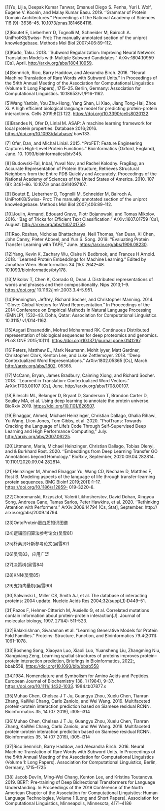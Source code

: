 <!--
 * @Description: 
 * @Author: lilongguang
 * @Date: 2022-02-24 12:38:36
 * @LastEditors: lilongguang
 * @LastEditTime: 2022-03-03 13:10:23
-->

[1]Yu, Lijia, Deepak Kumar Tanwar, Emanuel Diego S. Penha, Yuri I. Wolf, Eugene V. Koonin, and Malay Kumar Basu. 2019. ‘‘Grammar of Protein Domain Architectures.” Proceedings of the National Academy of Sciences 116 (9): 3636–45. 10.1073/pnas.1814684116.

[2]Boutet E, Lieberherr D, Tognolli M, Schneider M, Bairoch A. UniProtKB/Swiss- Prot: The manually annotated section of the uniprot knowledgebase. Methods Mol Biol 2007;406:89–112.

[3]Kudo, Taku. 2018. ‘‘Subword Regularization: Improving Neural Network Translation Models with Multiple Subword Candidates.” ArXiv:1804.10959 [Cs], April. http://arxiv.org/abs/1804.10959.

[4]Sennrich, Rico, Barry Haddow, and Alexandra Birch. 2016. ‘‘Neural Machine Translation of Rare Words with Subword Units.” In Proceedings of the 54th Annual Meeting of the Association for Computational Linguistics (Volume 1: Long Papers), 1715–25. Berlin, Germany: Association for Computational Linguistics. 10.18653/v1/P16-1162.

[5]Wang Yanbin, You Zhu-Hong, Yang Shan, Li Xiao, Jiang Tong-Hai, Zhou Xi. A high efficient biological language model for predicting protein-protein interactions. Cells 2019;8(2):122. https://doi.org/10.3390/cells8020122.

[6]Brandes N, Ofer D, Linial M. ASAP: A machine learning framework for local protein properties. Database 2016;2016. https://doi.org/10.1093/database/ baw133.

[7] Ofer, Dan, and Michal Linial. 2015. ‘‘ProFET: Feature Engineering Captures High-Level Protein Functions.” Bioinformatics (Oxford, England), June. 10. 1093/bioinformatics/btv345.

[8] Budowski-Tal, Inbal, Yuval Nov, and Rachel Kolodny. FragBag, an Accurate Representation of Protein Structure, Retrieves Structural Neighbors from the Entire PDB Quickly and Accurately. Proceedings of the National Academy of Sciences of the United States of America. 2010. 107 (8): 3481–86. 10.1073/ pnas.0914097107.

[9] Boutet E, Lieberherr D, Tognolli M, Schneider M, Bairoch A. UniProtKB/Swiss- Prot: The manually annotated section of the uniprot knowledgebase. Methods Mol Biol 2007;406:89–112.

[10]Joulin, Armand, Edouard Grave, Piotr Bojanowski, and Tomas Mikolov. 2016. ‘‘Bag of Tricks for Efficient Text Classification.” ArXiv:1607.01759 [Cs], August. http://arxiv.org/abs/1607.01759.

[11]Rao, Roshan, Nicholas Bhattacharya, Neil Thomas, Yan Duan, Xi Chen, John Canny, Pieter Abbeel, and Yun S. Song. 2019. ‘‘Evaluating Protein Transfer Learning with TAPE,” June. https://arxiv.org/abs/1906.08230.

[12]Yang, Kevin K, Zachary Wu, Claire N Bedbrook, and Frances H Arnold. 2018. ‘‘Learned Protein Embeddings for Machine Learning.” Edited by Jonathan Wren. Bioinformatics 34 (15): 2642–48. 10.1093/bioinformatics/bty178.

[13]Mikolov T, Chen K, Corrado G, Dean J. Distributed representations of words and phrases and their compositionality. Nips 2013;1–9. https://doi.org/ 10.1162/jmlr.2003.3.4-5.951.

[14]Pennington, Jeffrey, Richard Socher, and Christopher Manning. 2014. ‘‘Glove: Global Vectors for Word Representation.” In Proceedings of the 2014 Conference on Empirical Methods in Natural Language Processing (EMNLP), 1532–43. Doha, Qatar: Association for Computational Linguistics. 10.3115/ v1/D14-1162.

[15]Asgari Ehsaneddin, Mofrad Mohammad RK. Continuous Distributed representation of biological sequences for deep proteomics and genomics. PLoS ONE 2015;10(11). https://doi.org/10.1371/journal.pone.0141287.

[16]Peters, Matthew E., Mark Neumann, Mohit Iyyer, Matt Gardner, Christopher Clark, Kenton Lee, and Luke Zettlemoyer. 2018. ‘‘Deep Contextualized Word Representations.” ArXiv:1802.05365 [Cs], March. http://arxiv.org/abs/1802. 05365.

[17]McCann, Bryan, James Bradbury, Caiming Xiong, and Richard Socher. 2018. ‘‘Learned in Translation: Contextualized Word Vectors.” ArXiv:1708.00107 [Cs], June. http://arxiv.org/abs/1708.00107.

[18]Bileschi ML, Belanger D, Bryant D, Sanderson T, Brandon Carter D, Sculley MA, et al. Using deep learning to annotate the protein universe. BioRxiv 2019. https://doi.org/10.1101/626507.

[19]Elnaggar, Ahmed, Michael Heinzinger, Christian Dallago, Ghalia Rihawi, Yu Wang, Llion Jones, Tom Gibbs, et al. 2020. ‘‘ProtTrans: Towards Cracking the Language of Life’s Code Through Self-Supervised Deep Learning and High Performance Computing,” July. http://arxiv.org/abs/2007.06225.

[20]Littmann, Maria, Michael Heinzinger, Christian Dallago, Tobias Olenyi, and & Burkhard Rost. 2020. ‘‘Embeddings from Deep Learning Transfer GO Annotations beyond Homology.” BioRxiv, September, 2020.09.04.282814. 10.1101/2020.09.04.282814.

[21]Heinzinger M, Ahmed Elnaggar Yu, Wang CD, Nechaev D, Matthes F, Rost B. Modeling aspects of the language of life through transfer-learning protein sequences. BMC Bioinf 2019;20(1):1–17. https://doi.org/10.1186/s12859- 019-3220-8.

[22]Choromanski, Krzysztof, Valerii Likhosherstov, David Dohan, Xingyou Song,
Andreea Gane, Tamas Sarlos, Peter Hawkins, et al. 2020. ‘‘Rethinking Attention with Performers.” ArXiv:2009.14794 [Cs, Stat], September. http:// arxiv.org/abs/2009.14794.

[23]OntoProtein蛋白质知识图谱

[24]逻辑回归算法参考论文(吴雪81)

[25]朴素贝叶斯参考论文(吴雪82)

[26]吴雪83，应用广泛

[27]决策树(吴雪84)

[28]KNN(吴雪85)

[29]支持向量机(吴雪90)

[30]Salwinski   L, Miller   CS, Smith   AJ, et al.   The database of interacting proteins: 2004 update. Nucleic Acids Res  2004;32(suppl_1):D449–51.

[31]Pazos F, Helmer-Citterich M, Ausiello G, et al. Correlated mutations contain information about protein-protein interaction[J]. Journal of molecular biology, 1997, 271(4): 511-523.

[32]Balakrishnan, Sivaraman et al. “Learning Generative Models for Protein Fold Families.” Proteins: Structure, Function, and Bioinformatics 79.4(2011): 1061–1078.

[33]Bosheng Song, Xiaoyan Luo, Xiaoli Luo, Yuansheng Liu, Zhangming Niu, Xiangxiang Zeng, Learning spatial structures of proteins improves protein–protein interaction prediction, Briefings in Bioinformatics, 2022;, bbab558, https://doi.org/10.1093/bib/bbab558

[34]1984. Nomenclature and Symbolism for Amino Acids and Peptides. European
Journal of Biochemistry 138, 1 (1984), 9–37. https://doi.org/10.1111/j.1432-1033.
1984.tb07877.x

[35]Muhao Chen, Chelsea J T Ju, Guangyu Zhou, Xuelu Chen, Tianran Zhang, KaiWei Chang, Carlo Zaniolo, and Wei Wang. 2019. Multifaceted protein-protein
interaction prediction based on Siamese residual RCNN. Bioinformatics 35, 14
(07 2019), i305–i314

[36]Muhao Chen, Chelsea J T Ju, Guangyu Zhou, Xuelu Chen, Tianran Zhang, KaiWei Chang, Carlo Zaniolo, and Wei Wang. 2019. Multifaceted protein-protein
interaction prediction based on Siamese residual RCNN. Bioinformatics 35, 14
(07 2019), i305–i314

[37]Rico Sennrich, Barry Haddow, and Alexandra Birch. 2016. Neural Machine
Translation of Rare Words with Subword Units. In Proceedings of the 54th Annual
Meeting of the Association for Computational Linguistics (Volume 1: Long Papers).
Association for Computational Linguistics, Berlin, Germany, 1715–1725

[38] Jacob Devlin, Ming-Wei Chang, Kenton Lee, and Kristina Toutanova. 2019. BERT:
Pre-training of Deep Bidirectional Transformers for Language Understanding. In
Proceedings of the 2019 Conference of the North American Chapter of the Association
for Computational Linguistics: Human Language Technologies, Volume 1 (Long and
Short Papers). Association for Computational Linguistics, Minneapolis, Minnesota,
4171–4186